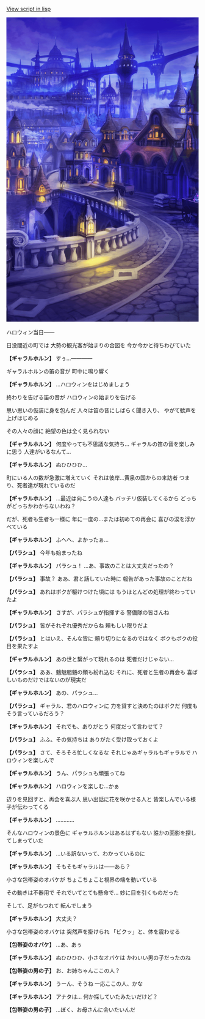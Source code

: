 [View script in lisp](../scripts/202210121.txt)

![town_night.png](../images/backgrounds/town_night.png)

ハロウィン当日――

日没間近の町では
大勢の観光客が始まりの合図を
今か今かと待ちわびていた

**【ギャラルホルン】**
すぅ…――――

ギャラルホルンの笛の音が
町中に鳴り響く

**【ギャラルホルン】**
…ハロウィンをはじめましょう

終わりを告げる笛の音が
ハロウィンの始まりを告げる

思い思いの仮装に身を包んだ
人々は笛の音にしばらく聞き入り、
やがて歓声を上げはじめる

その人々の顔に
絶望の色は全く見られない

**【ギャラルホルン】**
何度やっても不思議な気持ち…
ギャラルの笛の音を楽しみに思う
人達がいるなんて…

**【ギャラルホルン】**
ぬひひひひ…

町にいる人の数が急激に増えていく
それは彼岸…黄泉の国からの来訪者
つまり、死者達が現れているのだ

**【ギャラルホルン】**
…最近は向こうの人達も
バッチリ仮装してくるから
どっちがどっちかわからないわね？

だが、死者も生者も一様に
年に一度の…または初めての再会に
喜びの涙を浮かべている

**【ギャラルホルン】**
ふへへ、よかったぁ…

**【パラシュ】**
今年も始まったね

**【ギャラルホルン】**
パラシュ！
…あ、事故のことは大丈夫だったの？

**【パラシュ】**
事故？
ああ、君と話していた時に
報告があった事故のことだね

**【パラシュ】**
あれはボクが駆けつけた頃には
もうほとんどの処理が終わっていたよ

**【ギャラルホルン】**
さすが、パラシュが指揮する
警備隊の皆さんね

**【パラシュ】**
皆がそれぞれ優秀だからね
頼もしい限りだよ

**【パラシュ】**
とはいえ、そんな皆に
頼り切りになるのではなく
ボクもボクの役目を果たすよ

**【ギャラルホルン】**
あの世と繋がって現れるのは
死者だけじゃない…

**【パラシュ】**
ああ、魑魅魍魎の類も紛れ込む
それに、死者と生者の再会も
喜ばしいものだけではないのが現実だ

**【ギャラルホルン】**
あの、パラシュ…

**【パラシュ】**
ギャラル、君のハロウィンに
力を貸すと決めたのはボクだ
何度もそう言っているだろう？

**【ギャラルホルン】**
それでも、ありがとう
何度だって言わせて？

**【パラシュ】**
ふふ、その気持ちは
ありがたく受け取っておくよ

**【パラシュ】**
さて、そろそろ忙しくなるな
それじゃあギャラルもギャラルで
ハロウィンを楽しんで

**【ギャラルホルン】**
うん、パラシュも頑張ってね

**【ギャラルホルン】**
ハロウィンを楽しむ…かぁ

辺りを見回すと、再会を喜ぶ人
思い出話に花を咲かせる人と
皆楽しんでいる様子が伝わってくる

**【ギャラルホルン】**
…………

そんなハロウィンの景色に
ギャラルホルンはあるはずもない
誰かの面影を探してしまっていた

**【ギャラルホルン】**
…いる訳ないって、わかっているのに

**【ギャラルホルン】**
そもそもギャラルは――あら？

小さな包帯姿のオバケが
ちょこちょこと視界の端を動いている

その動きは不器用で
それでいてとても懸命で…
妙に目を引くものだった

そして、足がもつれて
転んでしまう

**【ギャラルホルン】**
大丈夫？

小さな包帯姿のオバケは
突然声を掛けられ
「ビクッ」と、体を震わせる

**【包帯姿のオバケ】**
…あ、あぅ

**【ギャラルホルン】**
ぬひひひひ、小さなオバケは
かわいい男の子だったのね

**【包帯姿の男の子】**
お、お姉ちゃんここの人？

**【ギャラルホルン】**
うーん、そうね
一応ここの人、かな

**【ギャラルホルン】**
アナタは…
何か探していたみたいだけど？

**【包帯姿の男の子】**
…ぼく、お母さんに会いたいんだ
